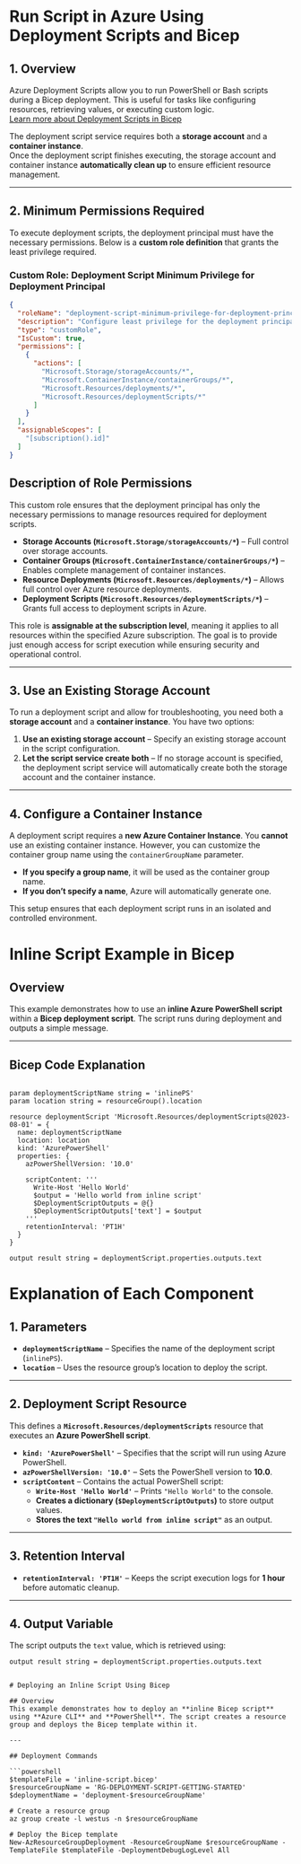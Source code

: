 # Run Script in Azure Using Deployment Scripts and Bicep

## 1. Overview
Azure Deployment Scripts allow you to run PowerShell or Bash scripts during a Bicep deployment. This is useful for tasks like configuring resources, retrieving values, or executing custom logic.  
[Learn more about Deployment Scripts in Bicep](https://learn.microsoft.com/en-us/azure/azure-resource-manager/bicep/deployment-script-bicep?tabs=CLI)

The deployment script service requires both a **storage account** and a **container instance**.  
Once the deployment script finishes executing, the storage account and container instance **automatically clean up** to ensure efficient resource management.

---

## 2. Minimum Permissions Required  

To execute deployment scripts, the deployment principal must have the necessary permissions. Below is a **custom role definition** that grants the least privilege required.

### **Custom Role: Deployment Script Minimum Privilege for Deployment Principal**
```json
{
  "roleName": "deployment-script-minimum-privilege-for-deployment-principal",
  "description": "Configure least privilege for the deployment principal in deployment script",
  "type": "customRole",
  "IsCustom": true,
  "permissions": [
    {
      "actions": [
        "Microsoft.Storage/storageAccounts/*",
        "Microsoft.ContainerInstance/containerGroups/*",
        "Microsoft.Resources/deployments/*",
        "Microsoft.Resources/deploymentScripts/*"
      ]
    }
  ],
  "assignableScopes": [
    "[subscription().id]"
  ]
}
```
## Description of Role Permissions  

This custom role ensures that the deployment principal has only the necessary permissions to manage resources required for deployment scripts.  

- **Storage Accounts (`Microsoft.Storage/storageAccounts/*`)** – Full control over storage accounts.  
- **Container Groups (`Microsoft.ContainerInstance/containerGroups/*`)** – Enables complete management of container instances.  
- **Resource Deployments (`Microsoft.Resources/deployments/*`)** – Allows full control over Azure resource deployments.  
- **Deployment Scripts (`Microsoft.Resources/deploymentScripts/*`)** – Grants full access to deployment scripts in Azure.  

This role is **assignable at the subscription level**, meaning it applies to all resources within the specified Azure subscription. The goal is to provide just enough access for script execution while ensuring security and operational control.  

---

## 3. Use an Existing Storage Account  

To run a deployment script and allow for troubleshooting, you need both a **storage account** and a **container instance**. You have two options:  

1. **Use an existing storage account** – Specify an existing storage account in the script configuration.  
2. **Let the script service create both** – If no storage account is specified, the deployment script service will automatically create both the storage account and the container instance.  

---

## 4. Configure a Container Instance  

A deployment script requires a **new Azure Container Instance**. You **cannot** use an existing container instance. However, you can customize the container group name using the `containerGroupName` parameter.  

- **If you specify a group name**, it will be used as the container group name.  
- **If you don’t specify a name**, Azure will automatically generate one.  

This setup ensures that each deployment script runs in an isolated and controlled environment.  

# Inline Script Example in Bicep

## Overview  

This example demonstrates how to use an **inline Azure PowerShell script** within a **Bicep deployment script**. The script runs during deployment and outputs a simple message.

---

## Bicep Code Explanation  

```bicep

param deploymentScriptName string = 'inlinePS'
param location string = resourceGroup().location

resource deploymentScript 'Microsoft.Resources/deploymentScripts@2023-08-01' = {
  name: deploymentScriptName
  location: location
  kind: 'AzurePowerShell'
  properties: {
    azPowerShellVersion: '10.0'
    
    scriptContent: '''
      Write-Host 'Hello World'
      $output = 'Hello world from inline script'
      $DeploymentScriptOutputs = @{}
      $DeploymentScriptOutputs['text'] = $output
    '''
    retentionInterval: 'PT1H'
  }
}

output result string = deploymentScript.properties.outputs.text
```

# Explanation of Each Component  

## 1. Parameters  
- **`deploymentScriptName`** – Specifies the name of the deployment script (`inlinePS`).  
- **`location`** – Uses the resource group’s location to deploy the script.  

---

## 2. Deployment Script Resource  
This defines a **`Microsoft.Resources/deploymentScripts`** resource that executes an **Azure PowerShell script**.  

- **`kind: 'AzurePowerShell'`** – Specifies that the script will run using Azure PowerShell.  
- **`azPowerShellVersion: '10.0'`** – Sets the PowerShell version to **10.0**.  
- **`scriptContent`** – Contains the actual PowerShell script:  
  - **`Write-Host 'Hello World'`** – Prints `"Hello World"` to the console.  
  - **Creates a dictionary (`$DeploymentScriptOutputs`)** to store output values.  
  - **Stores the text `"Hello world from inline script"`** as an output.  

---

## 3. Retention Interval  
- **`retentionInterval: 'PT1H'`** – Keeps the script execution logs for **1 hour** before automatic cleanup.  

---

## 4. Output Variable  
The script outputs the `text` value, which is retrieved using:  

```bicep
output result string = deploymentScript.properties.outputs.text


# Deploying an Inline Script Using Bicep  

## Overview  
This example demonstrates how to deploy an **inline Bicep script** using **Azure CLI** and **PowerShell**. The script creates a resource group and deploys the Bicep template within it.  

---

## Deployment Commands  

```powershell
$templateFile = 'inline-script.bicep' 
$resourceGroupName = 'RG-DEPLOYMENT-SCRIPT-GETTING-STARTED'
$deploymentName = 'deployment-$resourceGroupName'

# Create a resource group
az group create -l westus -n $resourceGroupName 

# Deploy the Bicep template
New-AzResourceGroupDeployment -ResourceGroupName $resourceGroupName -TemplateFile $templateFile -DeploymentDebugLogLevel All  
